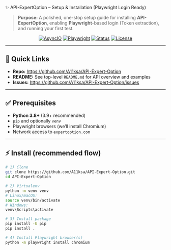 ✨ API-ExpertOption – Setup & Installation (Playwright Login Ready)

> **Purpose:** A polished, one-stop setup guide for installing **API-ExpertOption**, enabling **Playwright**-based login (Token extraction), and running your first test.

<p align="center">
  <a href="https://github.com/A11ksa/API-Expert-Option"><img alt="AsyncIO" src="https://img.shields.io/badge/Framework-AsyncIO-informational" /></a>
  <a href="https://github.com/A11ksa/API-Expert-Option"><img alt="Playwright" src="https://img.shields.io/badge/Login-Playwright-blue" /></a>
  <a href="https://github.com/A11ksa/API-Expert-Option"><img alt="Status" src="https://img.shields.io/badge/Status-Stable-success" /></a>
  <a href="https://github.com/A11ksa/API-Expert-Option/blob/main/LICENSE"><img alt="License" src="https://img.shields.io/github/license/A11ksa/API-Expert-Option" /></a>
</p>

---

## 🔗 Quick Links
- **Repo:** https://github.com/A11ksa/API-Expert-Option
- **README:** See top-level `README.md` for API overview and examples
- **Issues:** https://github.com/A11ksa/API-Expert-Option/issues

---

## ✅ Prerequisites
- **Python 3.8+** (3.9+ recommended)
- `pip` and optionally `venv`
- Playwright browsers (we’ll install Chromium)
- Network access to `expertoption.com`

---

## ⚡ Install (recommended flow)
```bash
# 1) Clone
git clone https://github.com/A11ksa/API-Expert-Option.git
cd API-Expert-Option

# 2) Virtualenv
python -m venv venv
# Linux/macOS:
source venv/bin/activate
# Windows:
venv\Scripts\activate

# 3) Install package
pip install -U pip
pip install .

# 4) Install Playwright browser(s)
python -m playwright install chromium
